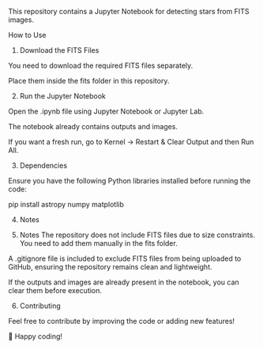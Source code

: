 This repository contains a Jupyter Notebook for detecting stars from FITS images.

How to Use

1. Download the FITS Files

You need to download the required FITS files separately.

Place them inside the fits folder in this repository.

2. Run the Jupyter Notebook

Open the .ipynb file using Jupyter Notebook or Jupyter Lab.

The notebook already contains outputs and images.

If you want a fresh run, go to Kernel → Restart & Clear Output and then Run All.

3. Dependencies

Ensure you have the following Python libraries installed before running the code:

pip install astropy numpy matplotlib

4. Notes

4. Notes
The repository does not include FITS files due to size constraints. You need to add them manually in the fits folder.

A .gitignore file is included to exclude FITS files from being uploaded to GitHub, ensuring the repository remains clean and lightweight.

If the outputs and images are already present in the notebook, you can clear them before execution.


6. Contributing

Feel free to contribute by improving the code or adding new features!

🚀 Happy coding!
